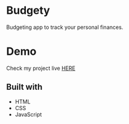 # Budgety
Budgeting app to track your personal finances.

# Demo
Check my project live [HERE](https://cefdev-budgety.netlify.app/)


## Built with
- HTML
- CSS
- JavaScript
